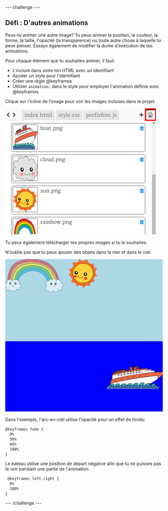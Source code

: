 \--- challenge \---

## Défi : D'autres animations

Peux-tu animer une autre image? Tu peux animer la position, la couleur, la forme, la taille, l'opacité (la transparence) ou toute autre chose à laquelle tu peux penser. Essaye également de modifier la durée d'exécution de tes animations.

Pour chaque élément que tu souhaites animer, il faut:

+ L'inclure dans votre ton HTML avec un identifiant
+ Ajouter un style pour l'identifiant
+ Créer une règle @keyframes
+ Utiliser `animation:` dans le style pour employer l'animation définie avec @keyframes 

Clique sur l'icône de l'image pour voir les images incluses dans le projet:

![capture d'écran](images/sunrise-images.png)

Tu peux également télécharger tes propres images si tu le souhaites.

N'oublie pas que tu peux ajouter des objets dans la mer et dans le ciel:

![capture d'écran](images/sunrise-boat.png)

Dans l'exemple, l'arc-en-ciel utilise l'opacité pour un effet de fondu:

    @keyframes fade {
      0%  
      50% 
      66% 
      100%  
    }
    

Le bateau utilise une position de départ négative afin que tu ne puisses pas le voir pendant une partie de l'animation:

     @keyframes left-right {
      0%   
      100% 
    }
    

\--- /challenge \---
